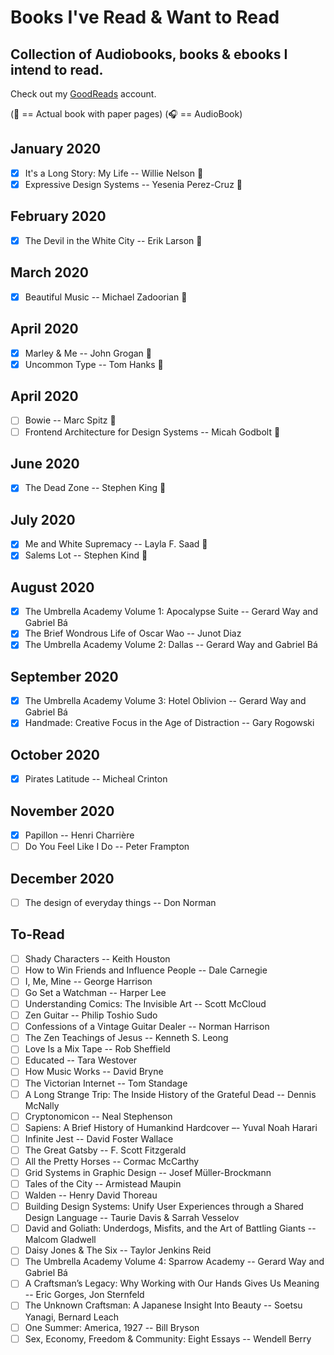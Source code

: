 # Books I've Read & Want to Read
## Collection of Audiobooks, books & ebooks I intend to read.

Check out my [GoodReads](https://www.goodreads.com/user/show/33690483-nick) account.

(:blue_book: == Actual book with paper pages)
(:headphones: == AudioBook)

## January 2020
- [x] It's a Long Story: My Life -- Willie Nelson :blue_book:
- [x] Expressive Design Systems -- Yesenia Perez-Cruz :blue_book:

## February 2020
- [x] The Devil in the White City -- Erik Larson :blue_book:

## March 2020
- [x] Beautiful Music --  Michael Zadoorian :blue_book:

## April 2020
- [x] Marley & Me --  John Grogan :blue_book:
- [x] Uncommon Type -- Tom Hanks :blue_book:

## April 2020
- [ ] Bowie -- Marc Spitz :blue_book:
- [ ] Frontend Architecture for Design Systems -- Micah Godbolt :blue_book:

## June 2020
- [x] The Dead Zone -- Stephen King :blue_book:

## July 2020
- [x] Me and White Supremacy -- Layla F. Saad :blue_book:
- [x] Salems Lot -- Stephen Kind :blue_book:

## August 2020
- [x] The Umbrella Academy Volume 1: Apocalypse Suite -- Gerard Way and Gabriel Bá
- [x] The Brief Wondrous Life of Oscar Wao -- Junot Diaz
- [x] The Umbrella Academy Volume 2: Dallas -- Gerard Way and Gabriel Bá

## September 2020
- [x] The Umbrella Academy Volume 3: Hotel Oblivion -- Gerard Way and Gabriel Bá
- [x] Handmade: Creative Focus in the Age of Distraction -- Gary Rogowski

## October 2020
- [x] Pirates Latitude -- Micheal Crinton

## November 2020
- [x] Papillon -- Henri Charrière
- [ ] Do You Feel Like I Do -- Peter Frampton

## December 2020
- [ ] The design of everyday things -- Don Norman

To-Read
---
- [ ] Shady Characters -- Keith Houston
- [ ] How to Win Friends and Influence People -- Dale Carnegie
- [ ] I, Me, Mine -- George Harrison
- [ ] Go Set a Watchman -- Harper Lee
- [ ] Understanding Comics: The Invisible Art -- Scott McCloud
- [ ] Zen Guitar -- Philip Toshio Sudo
- [ ] Confessions of a Vintage Guitar Dealer -- Norman Harrison
- [ ] The Zen Teachings of Jesus -- Kenneth S. Leong
- [ ] Love Is a Mix Tape -- Rob Sheffield
- [ ] Educated -- Tara Westover
- [ ] How Music Works -- David Bryne
- [ ] The Victorian Internet -- Tom Standage
- [ ] A Long Strange Trip: The Inside History of the Grateful Dead -- Dennis McNally
- [ ] Cryptonomicon -- Neal Stephenson
- [ ] Sapiens: A Brief History of Humankind Hardcover –- Yuval Noah Harari
- [ ] Infinite Jest -- David Foster Wallace
- [ ] The Great Gatsby -- F. Scott Fitzgerald
- [ ] All the Pretty Horses -- Cormac McCarthy
- [ ] Grid Systems in Graphic Design -- Josef Müller-Brockmann
- [ ] Tales of the City -- Armistead Maupin
- [ ] Walden -- Henry David Thoreau
- [ ] Building Design Systems: Unify User Experiences through a Shared Design Language -- Taurie Davis & Sarrah Vesselov
- [ ] David and Goliath: Underdogs, Misfits, and the Art of Battling Giants -- Malcom Gladwell
- [ ] Daisy Jones & The Six -- Taylor Jenkins Reid
- [ ] The Umbrella Academy Volume 4: Sparrow Academy -- Gerard Way and Gabriel Bá
- [ ] A Craftsman’s Legacy: Why Working with Our Hands Gives Us Meaning -- Eric Gorges, Jon Sternfeld
- [ ] The Unknown Craftsman: A Japanese Insight Into Beauty -- Soetsu Yanagi, Bernard Leach
- [ ] One Summer: America, 1927 -- Bill Bryson
- [ ] Sex, Economy, Freedom & Community: Eight Essays -- Wendell Berry
